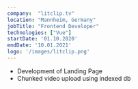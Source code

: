 ```yaml
---
company:  "litclip.tv"
location: "Mannheim, Germany"
jobTitle: "Frontend Developer"
technologies: ["Vue"]
startDate: '01.10.2020'
endDate: '10.01.2021'
logo: '/images/litclip.png'
---
```


- Development of Landing Page
- Chunked video upload using indexed db

